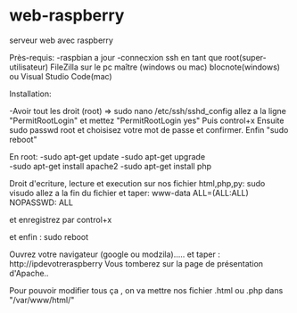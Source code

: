 # web-raspberry
serveur web avec raspberry


Près-requis:
 -raspbian a jour
 -connecxion ssh en tant que root(super-utilisateur)
 FileZilla sur le pc maître (windows ou mac)
 blocnote(windows) ou Visual Studio Code(mac)
 
 Installation:
 
 -Avoir tout les droit (root) => sudo nano /etc/ssh/sshd_config
 allez a la ligne  "PermitRootLogin" et mettez "PermitRootLogin yes"
 Puis control+x
 Ensuite sudo passwd root et choisisez votre mot de passe et confirmer.
 Enfin "sudo reboot"
 
 En root:
 -sudo apt-get update
 -sudo apt-get upgrade  
 -sudo apt-get install apache2
 -sudo apt-get install php
 
Droit d'ecriture, lecture et execution sur nos fichier html,php,py: sudo visudo
allez a la fin du fichier et taper:
www-data  ALL=(ALL:ALL) NOPASSWD: ALL

et enregistrez par control+x
 
et enfin : sudo reboot

Ouvrez votre navigateur (google ou modzila)..... et taper : http://ipdevotreraspberry
Vous tomberez sur la page de présentation d'Apache..

Pour pouvoir modifier tous ça , on va mettre nos fichier .html ou .php dans "/var/www/html/"
